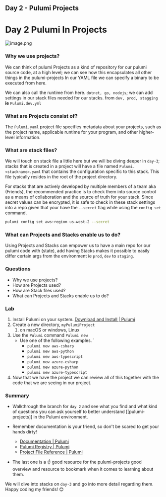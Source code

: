 ## Day 2 - Pulumi Projects

# Day 2 Pulumi In Projects

![image.png](https://cdn.hashnode.com/res/hashnode/image/upload/v1650936291363/1o2jntgKk.png)

### Why we use projects?
We can think of pulumi Projects as a kind of repository for our pulumi source code, at a high level; we can see how this encapsulates all other things in the pulumi-projects In our YAML file we can specify a binary to be executed from here.

We can also call the runtime from here. `dotnet, go, nodejs`; we can add settings in our stack files needed for our stacks. from `dev, prod, stagging`  **ie** `Pulumi.dev.yml`

### What are Projects consist of?
The `Pulumi.yaml` project file specifies metadata about your projects, such as the project name, applicable runtime for your program, and other higher-level information.

### What are stack files?
We will touch on stack file a little here but we will be diving deeper in `day-3`; stacks that is created in a project will have a file named `Pulumi.<stackname>.yaml` that contains the configuration specific to this stack. This file typically resides in the root of the project directory.

For stacks that are actively developed by multiple members of a team aka (Friends), the recommended practice is to check them into source control as a means of collaboration and the source of truth for your stack. Since secret values can be encrypted, it is safe to check in these stack settings into a repo given that your have the `--secret` flag while using the `config set` command. 

```bash
pulumi config set aws:region us-west-2 --secret
```

### What can Projects and Stacks enable us to do?
Using Projects and Stacks can empower us to have a main repo for our pulumi code with (state), add having Stacks makes it possible to easily differ certain args from the environment ie `prod`, `dev` to `staging`. 


### Questions
- Why we use projects?
- How are Projects used?
- How are Stack files used?
- What can Projects and Stacks enable us to do?

### Lab 

1. Install Pulumi on your system. [Download and Install | Pulumi](https://www.pulumi.com/docs/get-started/install/)
2. Create a new directory, `myPulumiProject`
	1. on macOS or windows, Linux
3. Use the `Pulumi` command `Pulumi new`
	- Use one of the following examples.  `
		- `pulumi new aws-csharp`
		- `pulumi new aws-python`
		- `pulumi new aws-typescript`
		- `pulumi new azure-csharp`
		- `pulumi new azure-python`
		- `pulumi new azure-typescript`
4. Now that we have the project we can review all of this together with the code that we are seeing in our project.  


### Summary

- Walkthrough the branch for `day 2`  and see what you find and what kind of questions you can ask yourself to better understand [[pulumi-projects]] in the Pulumi environment. 
- Remember documentation is your friend, so don't be scared to get your hands dirty!
	- [Documentation | Pulumi](https://www.pulumi.com/docs/)
	- [Pulumi Registry | Pulumi](https://www.pulumi.com/registry/)
    - [Project File Reference | Pulumi](https://www.pulumi.com/docs/reference/pulumi-yaml/)

- The last one is a ☝️ good resource for the pulumi-projects good overview and resource to bookmark when it comes to learning about them.

We will dive into stacks on `day-3` and go into more detail regarding them. Happy coding my friends! 😊
